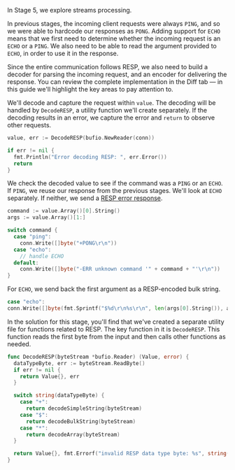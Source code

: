 In Stage 5, we explore streams processing.

In previous stages, the incoming client requests were always `PING`, and so we were able to hardcode our responses 
as `PONG`. Adding support for `ECHO` means that we first need to determine whether the incoming request is an `ECHO` 
or a `PING`. We also need to be able to read the argument provided to `ECHO`, in order to use it in the response.

Since the entire communication follows RESP, we also need to build a decoder for parsing the incoming request, and 
an encoder for delivering the response. You can review the complete implementation in the Diff tab — in this 
guide we'll highlight the key areas to pay attention to.

We'll decode and capture the request within `value`. The decoding will be handled by `DecodeRESP`, a utility 
function we'll create separately. If the decoding results in an error, we capture the error and `return` to 
observe other requests.

```go
value, err := DecodeRESP(bufio.NewReader(conn))

if err != nil {
  fmt.Println("Error decoding RESP: ", err.Error())
  return
}
```

We check the decoded value to see if the command was a `PING` or an `ECHO`. If `PING`, we reuse our response from 
the previous stages. We'll look at `ECHO` separately. If neither, we send a 
[RESP error response](https://redis.io/docs/reference/protocol-spec/#resp-errors).

```go
command := value.Array()[0].String()
args := value.Array()[1:]

switch command {
  case "ping":
    conn.Write([]byte("+PONG\r\n"))
  case "echo":
    // handle ECHO
  default:
    conn.Write([]byte("-ERR unknown command '" + command + "'\r\n"))
}
```

For `ECHO`, we send back the first argument as a RESP-encoded bulk string.

```go
case "echo":
conn.Write([]byte(fmt.Sprintf("$%d\r\n%s\r\n", len(args[0].String()), args[0].String())))
```

In the solution for this stage, you'll find that we've created a separate utility file for functions related to 
RESP. The key function in it is `DecodeRESP`. This function reads the first byte from the input and then calls other 
functions as needed.

```go
func DecodeRESP(byteStream *bufio.Reader) (Value, error) {
  dataTypeByte, err := byteStream.ReadByte()
  if err != nil {
    return Value{}, err
  }

  switch string(dataTypeByte) {
    case "+":
      return decodeSimpleString(byteStream)
    case "$":
      return decodeBulkString(byteStream)
    case "*":
      return decodeArray(byteStream)
  }

  return Value{}, fmt.Errorf("invalid RESP data type byte: %s", string(dataTypeByte))
}
```
